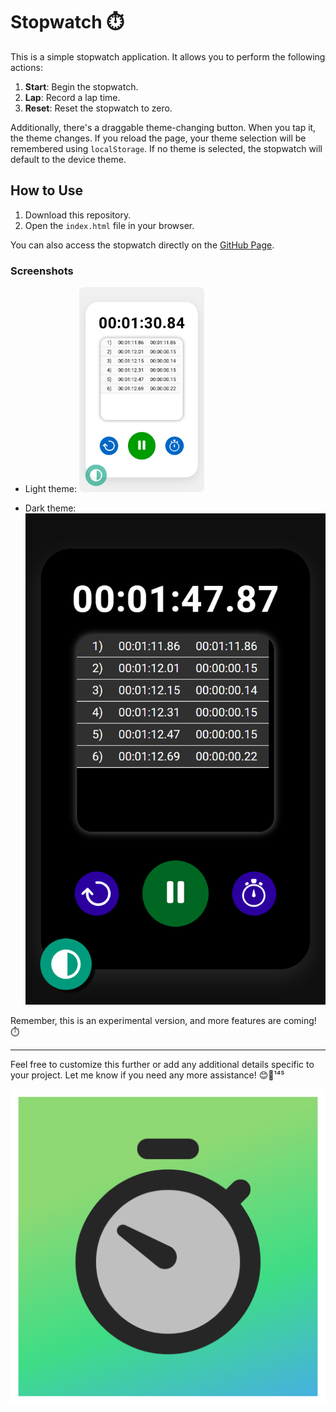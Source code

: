 # Stopwatch ⏱️

This is a simple stopwatch application. It allows you to perform the following actions:

1. **Start**: Begin the stopwatch.
2. **Lap**: Record a lap time.
3. **Reset**: Reset the stopwatch to zero.

Additionally, there's a draggable theme-changing button. When you tap it, the theme changes. If you reload the page, your theme selection will be remembered using `localStorage`. If no theme is selected, the stopwatch will default to the device theme.

## How to Use

1. Download this repository.
2. Open the `index.html` file in your browser.

You can also access the stopwatch directly on the [GitHub Page](https://shihanrishad.github.io/Stopwatch/).

### Screenshots

- Light theme:
  <img src="images/screenshot-white.png" alt="Screenshot light theme" style="border-radius: 8px;" width="200px">

- Dark theme:
  ![Screenshot dark theme](images/screenshot-dark.png)

Remember, this is an experimental version, and more features are coming! ⏱️

---

Feel free to customize this further or add any additional details specific to your project. Let me know if you need any more assistance! 😊🚀¹⁴⁵

![Stopwatch](images/icon-1024x1024.png)
